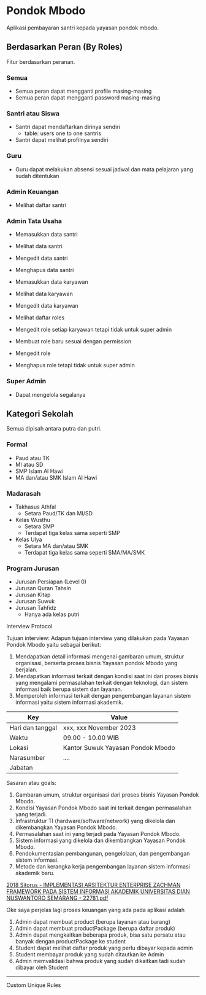 # Pondok Mbodo

Aplikasi pembayaran santri kepada yayasan pondok mbodo.

## Berdasarkan Peran (By Roles)

Fitur berdasarkan peranan.

### Semua

- Semua peran dapat mengganti profile masing-masing
- Semua peran dapat mengganti password masing-masing

### Santri atau Siswa

- Santri dapat mendaftarkan dirinya sendiri
  - table: users one to one santris
- Santri dapat melihat profilnya sendiri

### Guru

- Guru dapat melakukan absensi sesuai jadwal dan mata pelajaran yang sudah ditentukan

### Admin Keuangan

- Melihat daftar santri

### Admin Tata Usaha

- Memasukkan data santri
- Melihat data santri
- Mengedit data santri
- Menghapus data santri

- Memasukkan data karyawan
- Melihat data karyawan
- Mengedit data karyawan

- Melihat daftar roles
- Mengedit role setiap karyawan tetapi tidak untuk super admin
- Membuat role baru sesuai dengan permission
- Mengedit role
- Menghapus role tetapi tidak untuk super admin

### Super Admin

- Dapat mengelola segalanya

## Kategori Sekolah

Semua dipisah antara putra dan putri.

### Formal

- Paud atau TK
- MI atau SD
- SMP Islam Al Hawi
- MA dan/atau SMK Islam Al Hawi

### Madarasah

- Takhasus Athfal
  - Setara Paud/TK dan MI/SD
- Kelas Wusthu
  - Setara SMP
  - Terdapat tiga kelas sama seperti SMP
- Kelas Ulya
  - Setara MA dan/atau SMK
  - Terdapat tiga kelas sama seperti SMA/MA/SMK

### Program Jurusan

- Jurusan Persiapan (Level 0)
- Jurusan Quran Tahsin
- Jurusan Kitap
- Jurusan Suwuk
- Jurusan Tahfidz
  - Hanya ada kelas putri

Interview Protocol

Tujuan interview: Adapun tujuan interview yang dilakukan pada Yayasan Pondok Mbodo yaitu sebagai berikut:

1. Mendapatkan detail informasi mengenai gambaran umum, struktur organisasi, berserta proses bisnis Yayasan pondok Mbodo yang berjalan.
2. Mendapatkan informasi terkait dengan kondisi saat ini dari proses bisnis yang mengalami permasalahan terkait dengan teknologi, dan sistem informasi baik berupa sistem dan layanan.
3. Memperoleh informasi terkait dengan pengembangan layanan sistem informasi yaitu sistem informasi akademik.

| Key              | Value                             |
| ---------------- | --------------------------------- |
| Hari dan tanggal | xxx, xxx November 2023            |
| Waktu            | 09.00 - 10.00 WIB                 |
| Lokasi           | Kantor Suwuk Yayasan Pondok Mbodo |
| Narasumber       | ....                              |
| Jabatan          |                                   |

Sasaran atau goals:

1. Gambaran umum, struktur organisasi dari proses bisnis Yayasan Pondok Mbodo.
2. Kondisi Yayasan Pondok Mbodo saat ini terkait dengan permasalahan yang terjadi.
3. Infrastruktur TI (hardware/software/network) yang dikelola dan dikembangkan Yayasan Pondok Mbodo.
4. Permasalahan saat ini yang terjadi pada Yayasan Pondok Mbodo.
5. Sistem informasi yang dikelola dan dikembangkan Yayasan Pondok Mbodo.
6. Pendokumentasian pembangunan, pengelolaan, dan pengembangan sistem informasi.
7. Metode dan kerangka kerja pengembangan layanan sistem informasi akademik baru.

[2018 Sitorus - IMPLEMENTASI ARSITEKTUR ENTERPRISE ZACHMAN FRAMEWORK PADA SISTEM INFORMASI AKADEMIK UNIVERSITAS DIAN NUSWANTORO SEMARANG - 22781.pdf](file:///G:/My%20Drive/_Perkuliahan%20-%2006495%20Kukuh/Paper/Referensi%20TA/2018%20Sitorus%20-%20IMPLEMENTASI%20ARSITEKTUR%20ENTERPRISE%20ZACHMAN%20FRAMEWORK%20PADA%20SISTEM%20INFORMASI%20AKADEMIK%20UNIVERSITAS%20DIAN%20NUSWANTORO%20SEMARANG%20-%2022781.pdf)

Oke saya perjelas lagi proses keuangan yang ada pada aplikasi adalah

1. Admin dapat membuat product (berupa layanan atau barang)
2. Admin dapat membuat productPackage (berupa daftar produk)
3. Admin dapat mengkaitkan beberapa produk, bisa satu persatu atau banyak dengan productPackage ke student
4. Student dapat melihat daftar produk yang perlu dibayar kepada admin
5. Student membayar produk yang sudah ditautkan ke Admin
6. Admin memvalidasi bahwa produk yang sudah dikaitkan tadi sudah dibayar oleh Student

---

Custom Unique Rules
